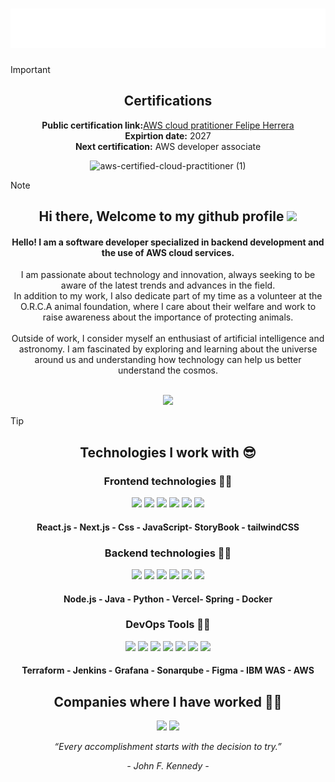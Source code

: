 <h1 align="center">
  <img src="https://raw.githubusercontent.com/felipeth04/felipeth04/main/name.svg" alt="Github name owner" />
</h1>

<section>
  
  >[!IMPORTANT]
  ><h2 align="center">Certifications</h2>
  ><div align="center">
  >  
  ><strong>Public certification link:</strong>[AWS cloud pratitioner Felipe Herrera](https://www.credly.com/badges/1298d87d-6406-4162-9d80-c132fd73ea1f/public_url) <br/>
  ><strong>Expirtion date:</strong> 2027 <br/>
  ><strong>Next certification:</strong> AWS developer associate
  >  
  >![aws-certified-cloud-practitioner (1)](https://github.com/felipeth04/felipeth04/assets/122831287/f0fab700-1462-4255-ba35-004363444427)
  ></div>
</section>

<section>
  
  >[!NOTE]
  > <h2 align="center">Hi there, Welcome to my github profile <img src="https://raw.githubusercontent.com/aemmadi/aemmadi/master/wave.gif" width="30"></h2>
  > <h4 align="center">Hello! I am a software developer specialized in backend development and the use of AWS cloud services.</h4>
  > <p align="center">
  >   I am passionate about technology and innovation, always seeking to be aware of the latest trends and advances in the field.<br/>
  >   In addition to my work, I also dedicate part of my time as a volunteer at the O.R.C.A animal foundation, where I care about their welfare and work to raise awareness about the importance of protecting animals.<br/><br/>
  >   Outside of work, I consider myself an enthusiast of artificial intelligence and astronomy. I am fascinated by exploring and learning about the universe around us and understanding how technology can help us better understand the cosmos.
  > </p>
  ><br/>
  ><div align="center">
  >  <a href="https://www.linkedin.com/in/felipeth04/" target="_blank"><img src="https://img.shields.io/badge/linkedin-%230077B5.svg?&style=for-the-badge&logo=linkedin&logoColor=white" height=30></a> 
  ></div>
</section>

<section>
  
  >[!TIP]
  ><h2 align="center">Technologies I work with 😎</h2>
  ><h3 align="center">Frontend technologies 🌈✨</h3>
  ><div align="center">
  >  <img src="https://readme-components.vercel.app/api?component=logo&fill=ffffff&logo=react&text=false&animation=spin&svgfill=15d8fe">
  >  <img src="https://readme-components.vercel.app/api?component=logo&fill=ffffff&logo=next.js&text=false&svgfill=000000">
  >  <img src="https://readme-components.vercel.app/api?component=logo&fill=ffffff&logo=css3&text=false&svgfill=028dd1">
  >  <img src="https://readme-components.vercel.app/api?component=logo&fill=ffffff&logo=javascript&text=false&svgfill=efd81d">
  >  <img  src="https://readme-components.vercel.app/api?component=logo&fill=ffffff&logo=storybook&text=false&svgfill=ff4785">
  >  <img src="https://readme-components.vercel.app/api?component=logo&fill=ffffff&logo=tailwindcss&text=false&svgfill=028dd1">
  > <h4>React.js - Next.js - Css - JavaScript- StoryBook - tailwindCSS</h4> 
  ></div>
  > <h3 align="center">Backend technologies 🚀🌌</h3>
  ><div align="center">
  >  <img src="https://readme-components.vercel.app/api?component=logo&fill=ffffff&logo=node.js&text=false&svgfill=659b60">
  >  <img src="https://readme-components.vercel.app/api?component=logo&fill=ffffff&logo=java&text=false&svgfill=ed2025">
  >  <img src="https://readme-components.vercel.app/api?component=logo&fill=ffffff&logo=python&text=false&svgfill=3472a2">
  >  <img src="https://readme-components.vercel.app/api?component=logo&fill=ffffff&logo=vercel&text=false&svgfill=000000">
  >  <img src="https://readme-components.vercel.app/api?component=logo&fill=ffffff&logo=spring&text=false&svgfill=0db7ed">  
  >  <img src="https://readme-components.vercel.app/api?component=logo&fill=ffffff&logo=docker&text=false&svgfill=0db7ed">
  > <h4>Node.js - Java - Python - Vercel- Spring - Docker</h4>   
  ></div>
  > <h3 align="center">DevOps Tools 🔭🌌</h3>
  ><div align="center">
  >  <img src="https://readme-components.vercel.app/api?component=logo&fill=ffffff&logo=terraform&text=false&svgfill=0db7ed">
  >  <img src="https://readme-components.vercel.app/api?component=logo&fill=ffffff&logo=jenkins&text=false&svgfill=000000">
  >  <img src="https://readme-components.vercel.app/api?component=logo&fill=ffffff&logo=grafana&text=false&svgfill=f06427">
  >  <img src="https://readme-components.vercel.app/api?component=logo&fill=ffffff&logo=sonarqube&text=false&svgfill=0db7ed">
  >  <img src="https://readme-components.vercel.app/api?component=logo&fill=ffffff&logo=figma&text=false&svgfill=ff7262">
  >  <img src="https://readme-components.vercel.app/api?component=logo&fill=ffffff&logo=IBM&text=false&svgfill=0db7ed">
  >  <img src="https://readme-components.vercel.app/api?component=logo&fill=ffffff&logo=amazon&text=false&svgfill=000000">
  > <h4>Terraform - Jenkins - Grafana - Sonarqube - Figma - IBM WAS - AWS</h4>  
  ></div>
</section>

<section align="center">
  <h2 align="center"> Companies where I have worked  👨‍💻</h2>
  <div>
    <img src="https://readme-components.vercel.app/api?component=experience&company=nequi&role=Backend%20Developer%20(currently)&duration=10m&location=Medellín-Colombia&fill=linear-gradient%2862deg%2C%20%231A68C9%200%25%2C%20%2315085A%20100%25%29%3B%0A"/>
    <img src="https://readme-components.vercel.app/api?component=experience&company=sofka&role=Backend%20Developer%20(2021-2022)&duration=12m&location=Medellín-Colombia&fill=linear-gradient%2862deg%2C%20%23FFFFFF%200%25%2C%20%23D64119%20100%25%29%3B%0A"/>
  </div>
</section>

<p align="center"><i>“Every accomplishment starts with the decision to try.”</i></p>
<p align="center"><i>- John F. Kennedy -</i></p>
